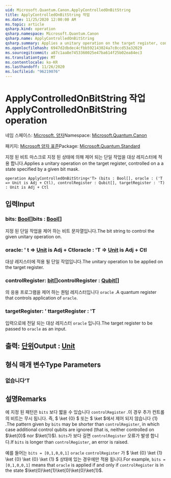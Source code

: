 ```yaml
---
uid: Microsoft.Quantum.Canon.ApplyControlledOnBitString
title: ApplyControlledOnBitString 작업
ms.date: 11/25/2020 12:00:00 AM
ms.topic: article
qsharp.kind: operation
qsharp.namespace: Microsoft.Quantum.Canon
qsharp.name: ApplyControlledOnBitString
qsharp.summary: Applies a unitary operation on the target register, controlled on a a state specified by a given bit mask.
ms.openlocfilehash: 6947d2dbdec4cfbb592143024a7c8ccd53a32029
ms.sourcegitcommit: a87c1aa8e7453360025e47ba614f25b02ea84ec3
ms.translationtype: MT
ms.contentlocale: ko-KR
ms.lasthandoff: 11/26/2020
ms.locfileid: "96219076"
---
```

# <a name="applycontrolledonbitstring-operation"></a><span data-ttu-id="53521-102">ApplyControlledOnBitString 작업</span><span class="sxs-lookup"><span data-stu-id="53521-102">ApplyControlledOnBitString operation</span></span>

<span data-ttu-id="53521-103">네임 스페이스: [Microsoft. 양자](xref:Microsoft.Quantum.Canon)</span><span class="sxs-lookup"><span data-stu-id="53521-103">Namespace: [Microsoft.Quantum.Canon](xref:Microsoft.Quantum.Canon)</span></span>

<span data-ttu-id="53521-104">패키지: [Microsoft 양자 표준](https://nuget.org/packages/Microsoft.Quantum.Standard)</span><span class="sxs-lookup"><span data-stu-id="53521-104">Package: [Microsoft.Quantum.Standard](https://nuget.org/packages/Microsoft.Quantum.Standard)</span></span>


<span data-ttu-id="53521-105">지정 된 비트 마스크로 지정 된 상태에 의해 제어 되는 단일 작업을 대상 레지스터에 적용 합니다.</span><span class="sxs-lookup"><span data-stu-id="53521-105">Applies a unitary operation on the target register, controlled on a a state specified by a given bit mask.</span></span>

```qsharp
operation ApplyControlledOnBitString<'T> (bits : Bool[], oracle : ('T => Unit is Adj + Ctl), controlRegister : Qubit[], targetRegister : 'T) : Unit is Adj + Ctl
```


## <a name="input"></a><span data-ttu-id="53521-106">입력</span><span class="sxs-lookup"><span data-stu-id="53521-106">Input</span></span>

### <a name="bits--bool"></a><span data-ttu-id="53521-107">bits: [Bool](xref:microsoft.quantum.lang-ref.bool)[]</span><span class="sxs-lookup"><span data-stu-id="53521-107">bits : [Bool](xref:microsoft.quantum.lang-ref.bool)[]</span></span>

<span data-ttu-id="53521-108">지정 된 단일 작업을 제어 하는 비트 문자열입니다.</span><span class="sxs-lookup"><span data-stu-id="53521-108">The bit string to control the given unitary operation on.</span></span>


### <a name="oracle--t--unit--is-adj--ctl"></a><span data-ttu-id="53521-109">oracle: ' t => [Unit](xref:microsoft.quantum.lang-ref.unit)  is Adj + Ctl</span><span class="sxs-lookup"><span data-stu-id="53521-109">oracle : 'T => [Unit](xref:microsoft.quantum.lang-ref.unit)  is Adj + Ctl</span></span>

<span data-ttu-id="53521-110">대상 레지스터에 적용 될 단일 작업입니다.</span><span class="sxs-lookup"><span data-stu-id="53521-110">The unitary operation to be applied on the target register.</span></span>


### <a name="controlregister--qubit"></a><span data-ttu-id="53521-111">controlRegister: [bit](xref:microsoft.quantum.lang-ref.qubit)[]</span><span class="sxs-lookup"><span data-stu-id="53521-111">controlRegister : [Qubit](xref:microsoft.quantum.lang-ref.qubit)[]</span></span>

<span data-ttu-id="53521-112">의 응용 프로그램을 제어 하는 퀀텀 레지스터입니다 `oracle` .</span><span class="sxs-lookup"><span data-stu-id="53521-112">A quantum register that controls application of `oracle`.</span></span>


### <a name="targetregister--t"></a><span data-ttu-id="53521-113">targetRegister: ' t</span><span class="sxs-lookup"><span data-stu-id="53521-113">targetRegister : 'T</span></span>

<span data-ttu-id="53521-114">입력으로에 전달 되는 대상 레지스터 `oracle` 입니다.</span><span class="sxs-lookup"><span data-stu-id="53521-114">The target register to be passed to `oracle` as an input.</span></span>



## <a name="output--unit"></a><span data-ttu-id="53521-115">출력: [단위](xref:microsoft.quantum.lang-ref.unit)</span><span class="sxs-lookup"><span data-stu-id="53521-115">Output : [Unit](xref:microsoft.quantum.lang-ref.unit)</span></span>



## <a name="type-parameters"></a><span data-ttu-id="53521-116">형식 매개 변수</span><span class="sxs-lookup"><span data-stu-id="53521-116">Type Parameters</span></span>

### <a name="t"></a><span data-ttu-id="53521-117">없습니다</span><span class="sxs-lookup"><span data-stu-id="53521-117">'T</span></span>



## <a name="remarks"></a><span data-ttu-id="53521-118">설명</span><span class="sxs-lookup"><span data-stu-id="53521-118">Remarks</span></span>

<span data-ttu-id="53521-119">에 지정 된 패턴은 `bits` 보다 짧을 수 있습니다 `controlRegister` .이 경우 추가 컨트롤의 비트는 무시 됩니다. 즉, $ \ket {0} $ 또는 $ \ket $에서 제어 되지 않습니다 {1} .</span><span class="sxs-lookup"><span data-stu-id="53521-119">The pattern given by `bits` may be shorter than `controlRegister`, in which case additional control qubits are ignored (that is, neither controlled on $\ket{0}$ nor $\ket{1}$).</span></span>
<span data-ttu-id="53521-120">`bits`가 보다 길면 `controlRegister` 오류가 발생 합니다.</span><span class="sxs-lookup"><span data-stu-id="53521-120">If `bits` is longer than `controlRegister`, an error is raised.</span></span>

<span data-ttu-id="53521-121">예를 들어는 `bits = [0,1,0,0,1]` `oracle` `controlRegister` 가 $ \ket {0} \ket {1} \ket {0} \ket {0} \ket {1} $ 상태에 있는 경우에만 적용 됩니다.</span><span class="sxs-lookup"><span data-stu-id="53521-121">For example, `bits = [0,1,0,0,1]` means that `oracle` is applied if and only if `controlRegister` is in the state $\ket{0}\ket{1}\ket{0}\ket{0}\ket{1}$.</span></span>